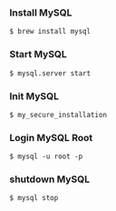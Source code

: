 ### Install MySQL
    $ brew install mysql
### Start MySQL
    $ mysql.server start
### Init MySQL
    $ my_secure_installation
### Login MySQL Root
    $ mysql -u root -p

### shutdown MySQL
    $ mysql stop
